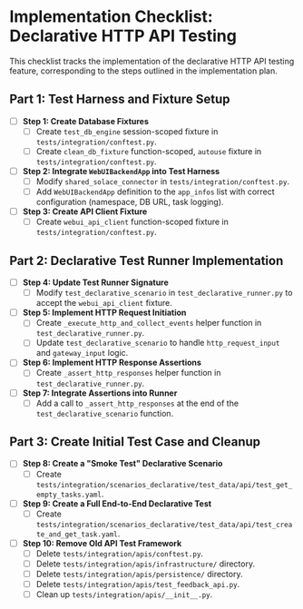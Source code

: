 # Implementation Checklist: Declarative HTTP API Testing

This checklist tracks the implementation of the declarative HTTP API testing feature, corresponding to the steps outlined in the implementation plan.

## Part 1: Test Harness and Fixture Setup

- [ ] **Step 1: Create Database Fixtures**
  - [ ] Create `test_db_engine` session-scoped fixture in `tests/integration/conftest.py`.
  - [ ] Create `clean_db_fixture` function-scoped, `autouse` fixture in `tests/integration/conftest.py`.

- [ ] **Step 2: Integrate `WebUIBackendApp` into Test Harness**
  - [ ] Modify `shared_solace_connector` in `tests/integration/conftest.py`.
  - [ ] Add `WebUIBackendApp` definition to the `app_infos` list with correct configuration (namespace, DB URL, task logging).

- [ ] **Step 3: Create API Client Fixture**
  - [ ] Create `webui_api_client` function-scoped fixture in `tests/integration/conftest.py`.

## Part 2: Declarative Test Runner Implementation

- [ ] **Step 4: Update Test Runner Signature**
  - [ ] Modify `test_declarative_scenario` in `test_declarative_runner.py` to accept the `webui_api_client` fixture.

- [ ] **Step 5: Implement HTTP Request Initiation**
  - [ ] Create `_execute_http_and_collect_events` helper function in `test_declarative_runner.py`.
  - [ ] Update `test_declarative_scenario` to handle `http_request_input` and `gateway_input` logic.

- [ ] **Step 6: Implement HTTP Response Assertions**
  - [ ] Create `_assert_http_responses` helper function in `test_declarative_runner.py`.

- [ ] **Step 7: Integrate Assertions into Runner**
  - [ ] Add a call to `_assert_http_responses` at the end of the `test_declarative_scenario` function.

## Part 3: Create Initial Test Case and Cleanup

- [ ] **Step 8: Create a "Smoke Test" Declarative Scenario**
  - [ ] Create `tests/integration/scenarios_declarative/test_data/api/test_get_empty_tasks.yaml`.

- [ ] **Step 9: Create a Full End-to-End Declarative Test**
  - [ ] Create `tests/integration/scenarios_declarative/test_data/api/test_create_and_get_task.yaml`.

- [ ] **Step 10: Remove Old API Test Framework**
  - [ ] Delete `tests/integration/apis/conftest.py`.
  - [ ] Delete `tests/integration/apis/infrastructure/` directory.
  - [ ] Delete `tests/integration/apis/persistence/` directory.
  - [ ] Delete `tests/integration/apis/test_feedback_api.py`.
  - [ ] Clean up `tests/integration/apis/__init__.py`.
